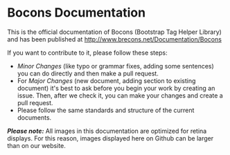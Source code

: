 # Bocons Documentation

This is the official documentation of Bocons (Bootstrap Tag Helper Library) and has been published at http://www.brecons.net/Documentation/Bocons

If you want to contribute to it, please follow these steps:

*   *Minor Changes* (like typo or grammar fixes, adding some sentences) you can do directly and then make a pull request.
*   For *Major Changes* (new document, adding section to existing document) it's best to ask before you begin your work by creating an issue. Then, after we check it, you can make your changes and create a pull request.
*   Please follow the same standards and structure of the current documents.

***Please note:*** All images in this documentation are optimized for retina displays. For this reason, images displayed here on Github can be larger than on our website.